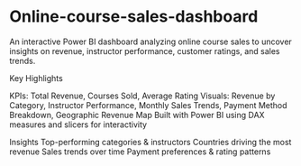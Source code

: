 # Online-course-sales-dashboard
An interactive Power BI dashboard analyzing online course sales to uncover insights on revenue, instructor performance, customer ratings, and sales trends.

 Key Highlights

KPIs: Total Revenue, Courses Sold, Average Rating
Visuals: Revenue by Category, Instructor Performance, Monthly Sales Trends, Payment Method Breakdown, Geographic Revenue Map
Built with Power BI using DAX measures and slicers for interactivity

Insights
Top-performing categories & instructors
Countries driving the most revenue
Sales trends over time
Payment preferences & rating patterns
